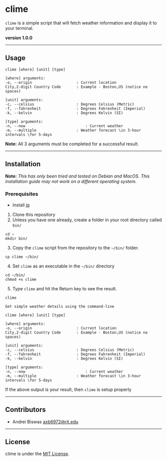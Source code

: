# clime
```clime``` is a simple script that will fetch weather information and display it to your terminal.

**version 1.0.0**

---
## Usage

```shell
clime [where] [unit] [type]

[where] arguments:
-o, --origin			        : Current location
City,2-digit Country Code	    : Example - Boston,US (notice no spaces)

[unit] arguments:
-c, --celsius			        : Degrees Celsius (Metric)
-f, --fahrenheit		        : Degrees Fahrenheit (Imperial)
-k, --kelvin			        : Degrees Kelvin (SI)

[type] arguments:
-n, --now			                : Current weather
-m, --multiple			        : Weather forecast \in 3-hour intervals \for 5-days
```

**Note:** All 3 arguments must be completed for a successful result.

---
## Installation

**Note:** _This has only been tried and tested on Debian and MacOS. This installation guide may not work on a different operating system._

### Prerequisites
* Install [jq](https://stedolan.github.io/jq/download/)

1. Clone this repository
2. Unless you have one already, create a folder in your root directory called ```bin/```
```script
cd ~
mkdir bin/
```
3. Copy the ```clime``` script from the repository to the ```~/bin/``` folder.
```script
cp clime ~/bin/
```
4. Set ```clime``` as an executable in the ```~/bin/``` directory
```script
cd ~/bin/
chmod +x clime
```
5. Type ```clime``` and hit the Return key to see the result.
```script
clime
```
```script
Get simple weather details using the command-line

clime [where] [unit] [type]

[where] arguments:
-o, --origin			        : Current location
City,2-digit Country Code	    : Example - Boston,US (notice no spaces)

[unit] arguments:
-c, --celsius			        : Degrees Celsius (Metric)
-f, --fahrenheit		        : Degrees Fahrenheit (Imperial)
-k, --kelvin			        : Degrees Kelvin (SI)

[type] arguments:
-n, --now			                : Current weather
-m, --multiple			        : Weather forecast \in 3-hour intervals \for 5-days
```
If the above output is your result, then ```clime``` is setup properly

---
## Contributors
- Andrei Biswas <axb6972@rit.edu>

---
## License
clime is under the [MIT License](https://github.com/codeabiswas/clime_cli/blob/develop/LICENSE).
